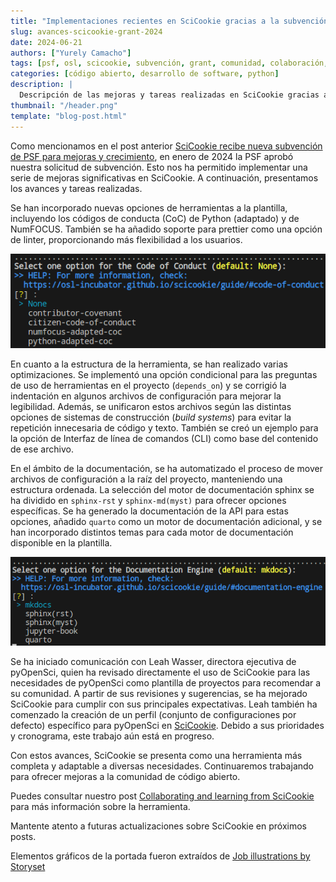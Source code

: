 ```yaml
---
title: "Implementaciones recientes en SciCookie gracias a la subvención de la PSF"
slug: avances-scicookie-grant-2024
date: 2024-06-21
authors: ["Yurely Camacho"]
tags: [psf, osl, scicookie, subvención, grant, comunidad, colaboración, desarrollo]
categories: [código abierto, desarrollo de software, python]
description: |
  Descripción de las mejoras y tareas realizadas en SciCookie gracias a la subvención de la PSF.
thumbnail: "/header.png"
template: "blog-post.html"
---
```


Como mencionamos en el post anterior [SciCookie recibe nueva subvención de PSF para mejoras y crecimiento](https://opensciencelabs.org/blog/scicookie-recibe-nueva-subvencion-de-psf-para-mejoras-crecimiento/), en enero de 2024 la PSF aprobó nuestra solicitud de subvención. Esto nos ha permitido implementar una serie de mejoras significativas en SciCookie. A continuación, presentamos los avances y tareas realizadas.

<!-- TEASER_END -->

Se han incorporado nuevas opciones de herramientas a la plantilla, incluyendo los códigos de conducta (CoC) de Python (adaptado) y de NumFOCUS. También se ha añadido soporte para prettier como una opción de linter, proporcionando más flexibilidad a los usuarios.

![Nuevas opciones de CoC](scr1.png)

En cuanto a la estructura de la herramienta, se han realizado varias optimizaciones. Se implementó una opción condicional para las preguntas de uso de herramientas en el proyecto (`depends_on`) y se corrigió la indentación en algunos archivos de configuración para mejorar la legibilidad. Además, se unificaron estos archivos según las distintas opciones de sistemas de construcción (*build systems*) para evitar la repetición innecesaria de código y texto. También se creó un ejemplo para la opción de Interfaz de línea de comandos (CLI) como base del contenido de ese archivo.

En el ámbito de la documentación, se ha automatizado el proceso de mover archivos de configuración a la raíz del proyecto, manteniendo una estructura ordenada. La selección del motor de documentación sphinx se ha dividido en `sphinx-rst` y `sphinx-md(myst)` para ofrecer opciones específicas. Se ha generado la documentación de la API para estas opciones, añadido `quarto` como un motor de documentación adicional, y se han incorporado distintos temas para cada motor de documentación disponible en la plantilla.

![Nuevas opciones de documentación](scr2.png)

Se ha iniciado comunicación con Leah Wasser, directora ejecutiva de pyOpenSci, quien ha revisado directamente el uso de SciCookie para las necesidades de pyOpenSci como plantilla de proyectos para recomendar a su comunidad. A partir de sus revisiones y sugerencias, se ha mejorado SciCookie para cumplir con sus principales expectativas. Leah también ha comenzado la creación de un perfil (conjunto de configuraciones por defecto) específico para pyOpenSci en [SciCookie](https://github.com/osl-incubator/scicookie/pull/273). Debido a sus prioridades y cronograma, este trabajo aún está en progreso.

Con estos avances, SciCookie se presenta como una herramienta más completa y adaptable a diversas necesidades. Continuaremos trabajando para ofrecer mejoras a la comunidad de código abierto.

Puedes consultar nuestro post [Collaborating and learning from SciCookie](https://opensciencelabs.org/blog/scicookie-collaborating-and-learning/) para más información sobre la herramienta.

Mantente atento a futuras actualizaciones sobre SciCookie en próximos posts.

Elementos gráficos de la portada fueron extraídos de [Job illustrations by Storyset](https://storyset.com/job)
